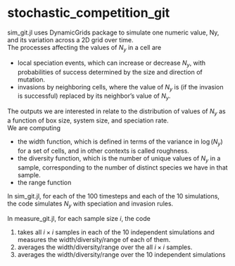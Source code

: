 # stochastic_competition_git
sim_git.jl uses DynamicGrids package to simulate one numeric value, Ny, and its variation across a 2D grid over time. <br />
The processes affecting the values of $N_y$ in a cell are <br />
* local speciation events, which can increase or decrease $N_y$, with probabilities of success determined by the size and direction of mutation. <br />
* invasions by neighboring cells, where the value of $N_y$ is (if the invasion is successful) replaced by its neighbor’s value of $N_y$. <br />


The outputs we are interested in relate to the distribution of values of $N_y$ as a function of box size, system size, and speciation rate. <br />
We are computing
* the width function, which is defined in terms of the variance in $\log(N_y)$ for a set of cells, and in other contexts is called roughness.
* the diversity function, which is the number of unique values of $N_y$ in a sample, corresponding to the number of distinct species we have in that sample.
* the range function

In sim_git.jl, for each of the 100 timesteps and each of the 10 simulations, the code simulates $N_y$ with speciation and invasion rules.

In measure_git.jl, for each sample size $i$, the code
1. takes all $i\times i$ samples in each of the 10 independent simulations and measures the width/diversity/range of each of them.
2. averages the width/diversity/range over the all $i\times i$ samples.
3. averages the width/diversity/range over the 10 independent simulations